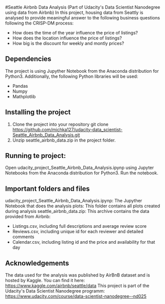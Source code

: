 #Seattle Airbnb Data Analysis
(Part of Udacity's Data Scientist Nanodegree using data from Airbnb) In this project, housing data from Seattly is analysed to provide meaningful answer to the following business questions following the CRISP-DM process:
- How does the time of the year influence the price of listings?
- How does the location influence the price of listings?
- How big is the discount for weekly and montly prices?

## Dependencies
The project is using Jupyther Notebook from the Anaconda distribution for Python3.
Additionally, the following Python libraries will be used:
- Pandas
- Numpy
- Mathplotlib

## Installing the project
1. Clone the project into your repository
git clone https://github.com/michka127/udacity-data_scientist-Seattle_Airbnb_Data_Analysis.git
2. Unzip seattle_airbnb_data.zip in the project folder.

## Running te project:
Open udacity_project_Seattle_Airbnb_Data_Analysis.ipynp using Jupyter Notebooks from the Anaconda distribution for Python3.
Run the notebook.

## Important folders and files
udacity_project_Seattle_Airbnb_Data_Analysis.ipynp: The Jupyther Notebook that does the analysis
plots: This folder contains all plots created during analysis
seattle_airbnb_data.zip: This archive contains the data provided from Airbnb:
- Listings.csv, including full descriptions and average review score
- Reviews.csv, including unique id for each reviewer and detailed comments
- Calendar.csv, including listing id and the price and availability for that day

## Acknowledgements
The data used for the analysis was published by AirBnB dataset and is hosted by Kaggle. You can find it here: https://www.kaggle.com/airbnb/seattle/data
This project is part of the Udacity's Data Scientist Nanodegree programm: https://www.udacity.com/course/data-scientist-nanodegree--nd025
